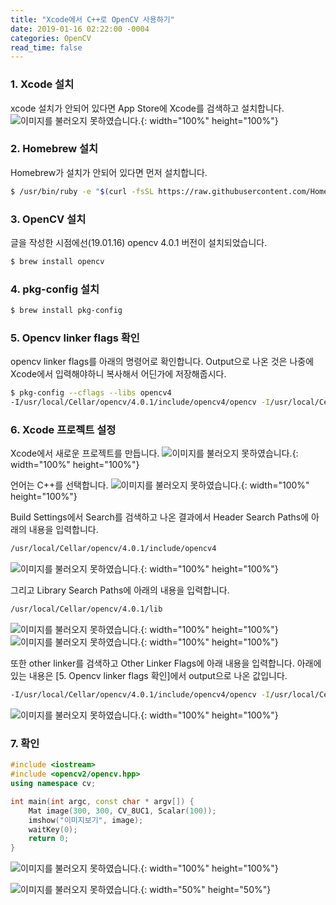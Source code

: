 ```yaml
---
title: "Xcode에서 C++로 OpenCV 사용하기"
date: 2019-01-16 02:22:00 -0004
categories: OpenCV
read_time: false
---
```


### 1. Xcode 설치

xcode 설치가 안되어 있다면 App Store에 Xcode를 검색하고 설치합니다.
![이미지를 불러오지 못하였습니다.](/images/20190116/1.png){: width="100%" height="100%"}

### 2. Homebrew 설치

Homebrew가 설치가 안되어 있다면 먼저 설치합니다.

```bash
$ /usr/bin/ruby -e "$(curl -fsSL https://raw.githubusercontent.com/Homebrew/install/master/install)"
```

### 3. OpenCV 설치

글을 작성한 시점에선(19.01.16) opencv 4.0.1 버전이 설치되었습니다.

```bash
$ brew install opencv
```

### 4. pkg-config 설치

```bash
$ brew install pkg-config
```

### 5. Opencv linker flags 확인

opencv linker flags를 아래의 명령어로 확인합니다.
Output으로 나온 것은 나중에 Xcode에서 입력해야하니 복사해서 어딘가에 저장해줍시다.
```bash
$ pkg-config --cflags --libs opencv4
-I/usr/local/Cellar/opencv/4.0.1/include/opencv4/opencv -I/usr/local/Cellar/opencv/4.0.1/include/opencv4 -L/usr/local/Cellar/opencv/4.0.1/lib -lopencv_gapi -lopencv_stitching -lopencv_aruco -lopencv_bgsegm -lopencv_bioinspired -lopencv_ccalib -lopencv_dnn_objdetect -lopencv_dpm -lopencv_face -lopencv_fuzzy -lopencv_hfs -lopencv_img_hash -lopencv_line_descriptor -lopencv_reg -lopencv_rgbd -lopencv_saliency -lopencv_stereo -lopencv_structured_light -lopencv_phase_unwrapping -lopencv_superres -lopencv_optflow -lopencv_surface_matching -lopencv_tracking -lopencv_datasets -lopencv_dnn -lopencv_plot -lopencv_videostab -lopencv_video -lopencv_xfeatures2d -lopencv_shape -lopencv_ml -lopencv_ximgproc -lopencv_xobjdetect -lopencv_objdetect -lopencv_calib3d -lopencv_features2d -lopencv_highgui -lopencv_videoio -lopencv_imgcodecs -lopencv_flann -lopencv_xphoto -lopencv_photo -lopencv_imgproc -lopencv_core
```

### 6. Xcode 프로젝트 설정

Xcode에서 새로운 프로젝트를 만듭니다.
![이미지를 불러오지 못하였습니다.](/images/20190116/2.png){: width="100%" height="100%"}

언어는 C++를 선택합니다.
![이미지를 불러오지 못하였습니다.](/images/20190116/3.png){: width="100%" height="100%"}

Build Settings에서 Search를 검색하고 나온 결과에서 Header Search Paths에 아래의 내용을 입력합니다.

```bash
/usr/local/Cellar/opencv/4.0.1/include/opencv4
```

![이미지를 불러오지 못하였습니다.](/images/20190116/4.png){: width="100%" height="100%"}

그리고 Library Search Paths에 아래의 내용을 입력합니다.

```bash
/usr/local/Cellar/opencv/4.0.1/lib
```

![이미지를 불러오지 못하였습니다.](/images/20190116/5.png){: width="100%" height="100%"}
![이미지를 불러오지 못하였습니다.](/images/20190116/6.png){: width="100%" height="100%"}

또한 other linker를 검색하고 Other Linker Flags에 아래 내용을 입력합니다.
아래에 있는 내용은 [5. Opencv linker flags 확인]에서 output으로 나온 값입니다.

```bash
-I/usr/local/Cellar/opencv/4.0.1/include/opencv4/opencv -I/usr/local/Cellar/opencv/4.0.1/include/opencv4 -L/usr/local/Cellar/opencv/4.0.1/lib -lopencv_gapi -lopencv_stitching -lopencv_aruco -lopencv_bgsegm -lopencv_bioinspired -lopencv_ccalib -lopencv_dnn_objdetect -lopencv_dpm -lopencv_face -lopencv_fuzzy -lopencv_hfs -lopencv_img_hash -lopencv_line_descriptor -lopencv_reg -lopencv_rgbd -lopencv_saliency -lopencv_stereo -lopencv_structured_light -lopencv_phase_unwrapping -lopencv_superres -lopencv_optflow -lopencv_surface_matching -lopencv_tracking -lopencv_datasets -lopencv_dnn -lopencv_plot -lopencv_videostab -lopencv_video -lopencv_xfeatures2d -lopencv_shape -lopencv_ml -lopencv_ximgproc -lopencv_xobjdetect -lopencv_objdetect -lopencv_calib3d -lopencv_features2d -lopencv_highgui -lopencv_videoio -lopencv_imgcodecs -lopencv_flann -lopencv_xphoto -lopencv_photo -lopencv_imgproc -lopencv_core
```

![이미지를 불러오지 못하였습니다.](/images/20190116/7.png){: width="100%" height="100%"}

### 7. 확인

```c++
#include <iostream>
#include <opencv2/opencv.hpp>
using namespace cv;

int main(int argc, const char * argv[]) {
    Mat image(300, 300, CV_8UC1, Scalar(100));
    imshow("이미지보기", image);
    waitKey(0);
    return 0;
}
```

![이미지를 불러오지 못하였습니다.](/images/20190116/8.png){: width="100%" height="100%"}

![이미지를 불러오지 못하였습니다.](/images/20190116/9.png){: width="50%" height="50%"}